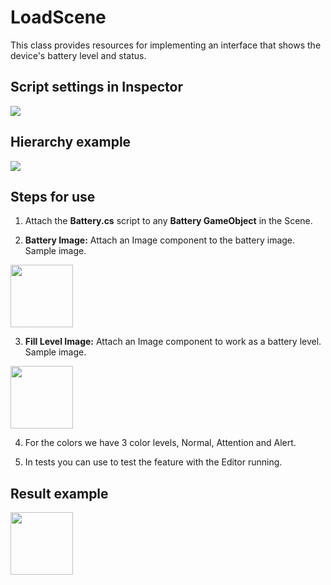 # LoadScene
This class provides resources for implementing an interface that shows the device's battery level and status.

## Script settings in Inspector
<img src="../master/Images/Example.png">

## Hierarchy example
<img src="../master/Images/Hierarchy.png">

## Steps for use
1. Attach the **Battery.cs** script to any **Battery GameObject** in the Scene.

2. **Battery Image:** Attach an Image component to the battery image. Sample image.
<img src="../master/Images/SampleBattery.png" width="100" height="100">

3. **Fill Level Image:** Attach an Image component to work as a battery level. Sample image.
<img src="../master/Images/SampleFill.png" width="100" height="100">

4. For the colors we have 3 color levels, Normal, Attention and Alert.

5. In tests you can use to test the feature with the Editor running.

## Result example

<img src="../master/Images/BatteryResult.png" width="100">
